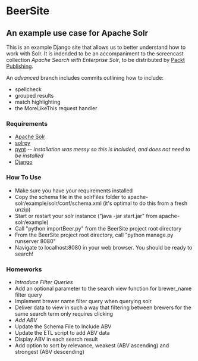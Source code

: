 # BeerSite #
## An example use case for Apache Solr ##

This is an example Django site that allows us to better understand 
how to work with Solr. It is indended to be an accompaniment to the 
screencast collection *Apache Search with Enterprise Solr*, to be 
distributed by [Packt Publishing](http://packtpub.com).

An *advanced* branch includes commits outlining how to include:
* spellcheck
* grouped results
* match highlighting
* the MoreLikeThis request handler

### Requirements ###
* [Apache Solr](http://solr.apache.org)
* [solrpy](http://wiki.apache.org/solr/SolPython)
* [pynt](https://github.com/h0ke/pynt) -- *installation was messy so this is included, and does not need to be installed*
* [Django](https://www.djangoproject.com/)

### How To Use ###
* Make sure you have your requirements installed
* Copy the schema file in the solrFiles folder to apache-solr/example/solr/conf/schema.xml (it's optimal to do this from a fresh unzip)
* Start or restart your solr instance ("java -jar start.jar" from apache-solr/example)
* Call "python importBeer.py" from the BeerSite project root directory
* From the BeerSite project root directory, call "python manage.py runserver 8080"
* Navigate to localhost:8080 in your web browser. You should be ready to search!

### Homeworks ###
* *Introduce Filter Queries*
 * Add an optional parameter to the search view function for brewer_name filter query
 * Implement brewer name filter query when querying solr
 * Deliver data to view in such a way that filtering between brewers for the same search term only requires clicking
* *Add ABV*
 * Update the Schema File to Include ABV
 * Update the ETL script to add ABV data
 * Display ABV in each search result
 * Add option to sort by relevance, weakest (ABV ascending) and strongest (ABV descending)